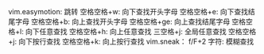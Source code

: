 vim.easymotion:
跳转
空格空格+w: 向下查找开头字母
空格空格+e: 向下查找结尾字母
空格空格+b: 向上查找开头字母
空格空格+ge: 向上查找结尾字母
空格空格+l: 向下任意查找
空格空格+h: 向上任意查找
三空格+j: 全局任意查找
空格空格+j: 向下按行查找
空格空格+k: 向上按行查找
vim.sneak：
f/F+2 字符: 模糊查找
